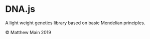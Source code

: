 # DNA.js

A light weight genetics library based on basic Mendelian principles. 

© Matthew Main 2019 
